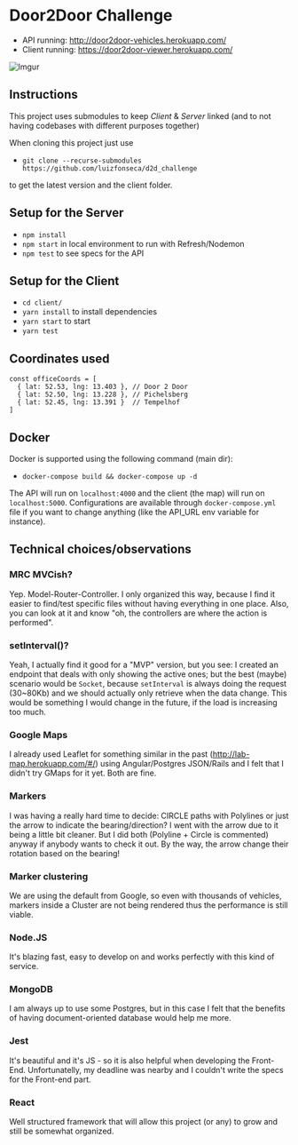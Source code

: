 # Door2Door Challenge

- API running: http://door2door-vehicles.herokuapp.com/
- Client running: https://door2door-viewer.herokuapp.com/





![Imgur](https://i.imgur.com/rtiQ2ca.jpg)




## Instructions

This project uses submodules to keep *Client* & *Server* linked
(and to not having codebases with different purposes together)

When cloning this project just use
- `git clone --recurse-submodules https://github.com/luizfonseca/d2d_challenge`

to get the latest version and the client folder.

## Setup for the Server

- `npm install`
- `npm start` in local environment to run with Refresh/Nodemon
- `npm test` to see specs for the API


## Setup for the Client

- `cd client/`
- `yarn install` to install dependencies
- `yarn start` to start
- `yarn test`


## Coordinates used

```
const officeCoords = [
  { lat: 52.53, lng: 13.403 }, // Door 2 Door
  { lat: 52.50, lng: 13.228 }, // Pichelsberg
  { lat: 52.45, lng: 13.391 }  // Tempelhof
]
```

## Docker

Docker is supported using the following command (main dir):
- `docker-compose build && docker-compose up -d`

The API will run on `localhost:4000` and the client (the map) will run on `localhost:5000`. Configurations are available through `docker-compose.yml` file if you want to change anything (like the API_URL env variable for instance).


## Technical choices/observations


### MRC MVCish?
Yep. Model-Router-Controller. I only organized this way, because I find it easier to find/test specific files without having everything in one place. Also, you can look at it and know "oh, the controllers are where the action is performed".

### setInterval()?
Yeah, I actually find it good for a "MVP" version, but you see: I created an endpoint that deals with only showing the active ones; but the best (maybe) scenario would be `Socket`, because `setInterval` is always doing the request (30~80Kb) and we should actually only retrieve when the data change.
This would be something I would change in the future, if the load is increasing too much.

### Google Maps
I already used Leaflet for something similar in the past (http://lab-map.herokuapp.com/#/) using Angular/Postgres JSON/Rails and I felt that I didn't try GMaps for it yet. Both are fine.

### Markers
I was having a really hard time to decide: CIRCLE paths with Polylines or just the arrow to indicate the bearing/direction? I went with the arrow due to it being a little bit cleaner. But I did both (Polyline + Circle is commented) anyway if anybody wants to check it out. By the way, the arrow change their rotation based on the bearing!

### Marker clustering
We are using the default from Google, so even with thousands of vehicles, markers inside a Cluster are not being rendered thus the performance is still viable.

### Node.JS
It's blazing fast, easy to develop on and works perfectly with this kind of service.  

### MongoDB
I am always up to use some Postgres, but in this case I felt that the benefits of having
document-oriented database would help me more.

### Jest
It's beautiful and it's JS - so it is also helpful when developing the Front-End.
Unfortunatelly, my deadline was nearby and I couldn't write the specs for the Front-end part.

### React
Well structured framework that will allow this project (or any) to grow and still be somewhat organized.
